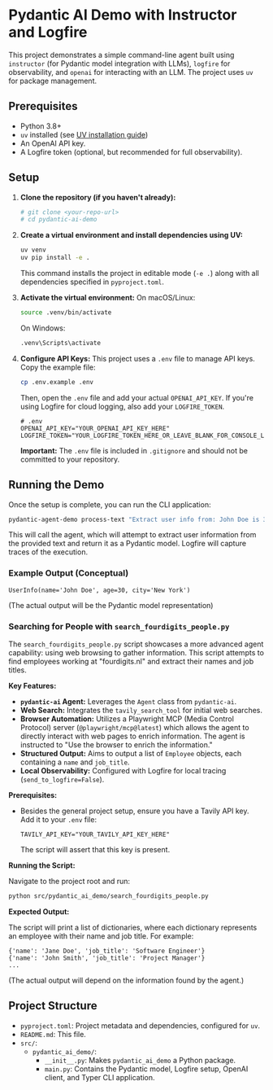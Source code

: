 # Pydantic AI Demo with Instructor and Logfire

This project demonstrates a simple command-line agent built using `instructor` (for Pydantic model integration with LLMs), `logfire` for observability, and `openai` for interacting with an LLM. The project uses `uv` for package management.

## Prerequisites

- Python 3.8+
- `uv` installed (see [UV installation guide](https://github.com/astral-sh/uv#installation))
- An OpenAI API key.
- A Logfire token (optional, but recommended for full observability).

## Setup

1.  **Clone the repository (if you haven't already):**
    ```bash
    # git clone <your-repo-url>
    # cd pydantic-ai-demo
    ```

2.  **Create a virtual environment and install dependencies using UV:**
    ```bash
    uv venv
    uv pip install -e . 
    ```
    This command installs the project in editable mode (`-e .`) along with all dependencies specified in `pyproject.toml`.

3.  **Activate the virtual environment:**
    On macOS/Linux:
    ```bash
    source .venv/bin/activate
    ```
    On Windows:
    ```bash
    .venv\Scripts\activate
    ```

4.  **Configure API Keys:**
    This project uses a `.env` file to manage API keys. 
    Copy the example file:
    ```bash
    cp .env.example .env
    ```
    Then, open the `.env` file and add your actual `OPENAI_API_KEY`. If you're using Logfire for cloud logging, also add your `LOGFIRE_TOKEN`.
    ```dotenv
    # .env
    OPENAI_API_KEY="YOUR_OPENAI_API_KEY_HERE"
    LOGFIRE_TOKEN="YOUR_LOGFIRE_TOKEN_HERE_OR_LEAVE_BLANK_FOR_CONSOLE_LOGGING"
    ```
    **Important:** The `.env` file is included in `.gitignore` and should not be committed to your repository.

## Running the Demo

Once the setup is complete, you can run the CLI application:

```bash
pydantic-agent-demo process-text "Extract user info from: John Doe is 30 years old and lives in New York."
```

This will call the agent, which will attempt to extract user information from the provided text and return it as a Pydantic model. Logfire will capture traces of the execution.

### Example Output (Conceptual)

```
UserInfo(name='John Doe', age=30, city='New York')
```
(The actual output will be the Pydantic model representation)

### Searching for People with `search_fourdigits_people.py`

The `search_fourdigits_people.py` script showcases a more advanced agent capability: using web browsing to gather information. This script attempts to find employees working at "fourdigits.nl" and extract their names and job titles.

**Key Features:**

-   **`pydantic-ai` Agent:** Leverages the `Agent` class from `pydantic-ai`.
-   **Web Search:** Integrates the `tavily_search_tool` for initial web searches.
-   **Browser Automation:** Utilizes a Playwright MCP (Media Control Protocol) server (`@playwright/mcp@latest`) which allows the agent to directly interact with web pages to enrich information. The agent is instructed to "Use the browser to enrich the information."
-   **Structured Output:** Aims to output a list of `Employee` objects, each containing a `name` and `job_title`.
-   **Local Observability:** Configured with Logfire for local tracing (`send_to_logfire=False`).

**Prerequisites:**

-   Besides the general project setup, ensure you have a Tavily API key. Add it to your `.env` file:
    ```dotenv
    TAVILY_API_KEY="YOUR_TAVILY_API_KEY_HERE"
    ```
    The script will assert that this key is present.

**Running the Script:**

Navigate to the project root and run:

```bash
python src/pydantic_ai_demo/search_fourdigits_people.py
```

**Expected Output:**

The script will print a list of dictionaries, where each dictionary represents an employee with their name and job title. For example:

```
{'name': 'Jane Doe', 'job_title': 'Software Engineer'}
{'name': 'John Smith', 'job_title': 'Project Manager'}
...
```
(The actual output will depend on the information found by the agent.)


## Project Structure

-   `pyproject.toml`: Project metadata and dependencies, configured for `uv`.
-   `README.md`: This file.
-   `src/`:
    -   `pydantic_ai_demo/`:
        -   `__init__.py`: Makes `pydantic_ai_demo` a Python package.
        -   `main.py`: Contains the Pydantic model, Logfire setup, OpenAI client, and Typer CLI application.
